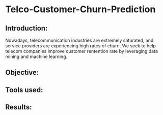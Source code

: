# Telco-Customer-Churn-Prediction

## Introduction:
Nowadays, telecommunication industries are extremely saturated, and service providers are experiencing high rates of churn. We seek to help telecom companies improve customer rentention rate by leveraging data mining and machine learning.


## Objective:

## Tools used:

## Results:
